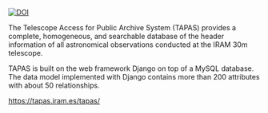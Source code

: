 [![DOI](https://zenodo.org/badge/776771.svg)](https://zenodo.org/badge/latestdoi/776771)

The Telescope Access for Public Archive System (TAPAS) provides a complete, homogeneous, and searchable database of the header information of all astronomical observations conducted at the IRAM 30m telescope.

TAPAS is built on the web framework Django on top of a MySQL database. The data model implemented with Django contains more than 200 attributes with about 50 relationships.

https://tapas.iram.es/tapas/
